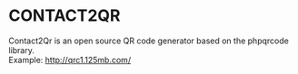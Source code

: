 # CONTACT2QR
Contact2Qr is an open source QR code generator based on the phpqrcode library. <br>
Example: http://qrc1.125mb.com/
